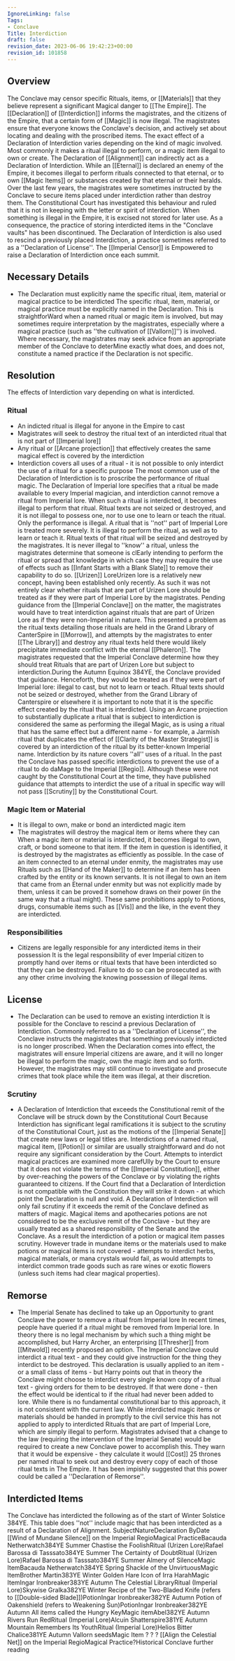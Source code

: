 ```yaml
---
IgnoreLinking: false
Tags:
- Conclave
Title: Interdiction
draft: false
revision_date: 2023-06-06 19:42:23+00:00
revision_id: 101858
---
```


## Overview
The Conclave may censor specific Rituals, items, or [[Materials]] that they believe represent a significant Magical danger to [[The Empire]]. The [[Declaration]] of [[Interdiction]] informs the magistrates, and the citizens of the Empire, that a certain form of [[Magic]] is now illegal. The magistrates ensure that everyone knows the Conclave's decision, and actively set about locating and dealing with the proscribed items. The exact effect of a Declaration of Interdiction varies depending on the kind of magic involved. Most commonly it makes a ritual illegal to perform, or a magic item illegal to own or create.
The Declaration of [[Alignment]] can indirectly act as a Declaration of Interdiction. While an [[Eternal]] is declared an enemy of the Empire, it becomes illegal to perform rituals connected to that eternal, or to own [[Magic Items]] or substances created by that eternal or their heralds.
Over the last few years, the magistrates were sometimes instructed by the Conclave to secure items placed under interdiction rather than destroy them. The Constitutional Court has investigated this behaviour and ruled that it is not in keeping with the letter or spirit of interdiction. When something is illegal in the Empire, it is excised not stored for later use. As a consequence, the practice of storing interdicted items in the "Conclave vaults" has been discontinued.
The Declaration of Interdiction is also used to rescind a previously placed Interdiction, a practice sometimes referred to as a ''Declaration of License''.
The [[Imperial Censor]] is Empowered to raise a Declaration of Interdiction once each summit.
## Necessary Details
* The Declaration must explicitly name the specific ritual, item, material or magical practice to be interdicted
The specific ritual, item, material, or magical practice must be explicitly named in the Declaration. This is straightforWard when a named ritual or magic item is involved, but may sometimes require interpretation by the magistrates, especially where a magical practice (such as ''the cultivation of [[Vallorn]]'') is involved. Where necessary, the magistrates may seek advice from an appropriate member of the Conclave to deterMine exactly what does, and does not, constitute a named practice if the Declaration is not specific.
## Resolution
The effects of Interdiction vary depending on what is interdicted.
### Ritual
* An indicted ritual is illegal for anyone in the Empire to cast
* Magistrates will seek to destroy the ritual text of an interdicted ritual that is not part of [[Imperial lore]]
* Any ritual or [[Arcane projection]] that effectively creates the same magical effect is covered by the interdiction
* Interdiction covers all uses of a ritual - it is not possible to only interdict the use of a ritual for a specific purpose
The most common use of the Declaration of Interdiction is to proscribe the performance of ritual magic. The Declaration of Imperial lore specifies that a ritual be made available to every Imperial magician, and interdiction cannot remove a ritual from Imperial lore. When such a ritual is interdicted, it becomes illegal to perform that ritual. Ritual texts are not seized or destroyed, and it is not illegal to possess one, nor to use one to learn or teach the ritual. Only the performance is illegal.
A ritual that is ''not'' part of Imperial Lore is treated more severely. It is illegal to perform the ritual, as well as to learn or teach it. Ritual texts of that ritual will be seized and destroyed by the magistrates. It is never illegal to ''know'' a ritual, unless the magistrates determine that someone is clEarly intending to perform the ritual or spread that knowledge in which case they may require the use of effects such as [[Infant Starts with a Blank Slate]] to remove their capability to do so.
[[Urizen]] LoreUrizen lore is a relatively new concept, having been established only recently. As such it was not entirely clear whether rituals that are part of Urizen Lore should be treated as if they were part of Imperial Lore by the magistrates. Pending guidance from the [[Imperial Conclave]] on the matter, the magistrates would have to treat interdiction against rituals that are part of Urizen Lore as if they were non-Imperial in nature. This presented a problem as the ritual texts detailing those rituals are held in the Grand Library of CanterSpire in [[Morrow]], and attempts by the magistrates to enter [[The Library]] and destroy any ritual texts held there would likely precipitate immediate conflict with the eternal [[Phaleron]]. The magistrates requested that the Imperial Conclave determine how they should treat Rituals that are part of Urizen Lore but subject to interdiction.During the Autumn Equinox 384YE, the Conclave provided that guidance. Henceforth, they would be treated as if they were part of Imperial lore: illegal to cast, but not to learn or teach. Ritual texts should not be seized or destroyed, whether from the Grand Library of Canterspire or elsewhere
it is important to note that it is the specific effect created by the ritual that is interdicted. Using an Arcane projection to substantially duplicate a ritual that is subject to interdiction is considered the same as performing the illegal Magic, as is using a ritual that has the same effect but a different name - for example, a Jarmish ritual that duplicates the effect of [[Clarity of the Master Strategist]] is covered by an interdiction of the ritual by its better-known Imperial name.
Interdiction by its nature covers ''all'' uses of a ritual. In the past the Conclave has passed specific interdictions to prevent the use of a ritual to do daMage to the Imperial [[Regio]]. Although these were not caught by the Constitutional Court at the time, they have published guidance that attempts to interdict the use of a ritual in specific way will not pass [[Scrutiny]] by the Constitutional Court.
### Magic Item or Material
* It is illegal to own, make or bond an interdicted magic item
* The magistrates will destroy the magical item or items where they can
When a magic item or material is interdicted, it becomes illegal to own, craft, or bond someone to that item. If the item in question is identified, it is destroyed by the magistrates as efficiently as possible. In the case of an item connected to an eternal under enmity, the magistrates may use Rituals such as [[Hand of the Maker]] to determine if an item has been crafted by the entity or its known servants. It is not illegal to own an item that came from an Eternal under enmity but was not explicitly made by them, unless it can be proved it somehow draws on their power (in the same way that a ritual might).
These same prohibitions apply to Potions, drugs, consumable items such as [[Vis]] and the like, in the event they are interdicted.
### Responsibilities
* Citizens are legally responsible for any interdicted items in their possession
It is the legal responsibility of ever Imperial citizen to promptly hand over items or ritual texts that have been interdicted so that they can be destroyed. Failure to do so can be prosecuted as with any other crime involving the knowing possession of illegal items.
## License
* The Declaration can be used to remove an existing interdiction
It is possible for the Conclave to rescind a previous Declaration of Interdiction. Commonly referred to as a ''Declaration of License'', the Conclave instructs the magistrates that something previously interdicted is no longer proscribed. When the Declaration comes into effect, the magistrates will ensure Imperial citizens are aware, and it will no longer be illegal to perform the magic, own the magic item and so forth. However, the magistrates may still continue to investigate and prosecute crimes that took place while the item was illegal, at their discretion.
### Scrutiny
* A Declaration of Interdiction that exceeds the Constitutional remit of the Conclave will be struck down by the Constitutional Court
Because Interdiction has significant legal ramifications it is subject to the scrutiny of the Constitutional Court, just as the motions of the [[Imperial Senate]] that create new laws or legal titles are. Interdictions of a named ritual, magical item, [[Potion]] or similar are usually straightforward and do not require any significant consideration by the Court. Attempts to interdict magical practices are examined more carefUlly by the Court to ensure that it does not violate the terms of the [[Imperial Constitution]], either by over-reaching the powers of the Conclave or by violating the rights guaranteed to citizens. If the Court find that a Declaration of Interdiction is not compatible with the Constitution they will strike it down - at which point the Declaration is null and void.
A Declaration of Interdiction will only fail scrutiny if it exceeds the remit of the Conclave defined as matters of magic. Magical items and apothecaries potions are not considered to be the exclusive remit of the Conclave - but they are usually treated as a shared responsibility of the Senate and the Conclave. As a result the interdiction of a potion or magical item passes scrutiny. However trade in mundane items or the materials used to make potions or magical items is not covered - attempts to interdict herbs, magical materials, or mana crystals would fail, as would attempts to interdict common trade goods such as rare wines or exotic flowers (unless such items had clear magical properties).
## Remorse
* The Imperial Senate has declined to take up an Opportunity to grant Conclave the power to remove a ritual from Imperial lore
In recent times, people have queried if a ritual might be removed from Imperial lore. In theory there is no legal mechanism by which such a thing might be accomplished, but Harry Archer, an enterprising [[Thresher]] from [[Mitwold]] recently proposed an option. The Imperial Conclave could interdict a ritual text - and they could give instruction for the thing they interdict to be destroyed. This declaration is usually applied to an item - or a small class of items - but Harry points out that in theory the Conclave might choose to interdict every single known copy of a ritual text - giving orders for them to be destroyed. If that were done - then the effect would be identical to if the ritual had never been added to lore.
While there is no fundamental constitutional bar to this approach, it is not consistent with the current law. While interdicted magic items or materials should be handed in promptly to the civil service this has not applied to apply to interdicted Rituals that are part of Imperial Lore, which are simply illegal to perform. Magistrates advised that a change to the law (requiring the intervention of the Imperial Senate) would be required to create a new Conclave power to accomplish this. They warn that it would be expensive - they calculate it would [[Cost]] 25 thrones per named ritual to seek out and destroy every copy of each of those ritual texts in The Empire. It has been impishly suggested that this power could be called a ''Declaration of Remorse''.
## Interdicted Items
The Conclave has interdicted the following as of the start of Winter Solstice 384YE. This table does ''not'' include magic that has been interdicted as a result of a Declaration of Alignment.
SubjectNatureDeclaration ByDate
[[Wind of Mundane Silence]] on the Imperial RegioMagical PracticeBacauda Netherwatch384YE Summer
 Chastise the FoolishRitual (Urizen Lore)Rafael Barossa di Tasssato384YE Summer
The Certainty of DoubtRitual (Urizen Lore)Rafael Barossa di Tasssato384YE Summer
Almery of SilenceMagic ItemBacauda Netherwatch384YE Spring
Shackle of the UnvirtuousMagic ItemBrother Martin383YE Winter
Golden Hare Icon of Irra HarahMagic ItemIngar Ironbreaker383YE Autumn
The Celestial LibraryRitual (Imperial Lore)Skywise Gralka382YE Winter
Recipe of the Two-Bladed Knife (refers to [[Double-sided Blade]])PotionIngar Ironbreaker382YE Autumn
Potion of Oakenshield (refers to Weakening Sun)PotionIngar Ironbreaker382YE Autumn
All items called the Hungry KeyMagic itemAbel382YE Autumn
Rivers Run RedRitual (Imperial Lore)Alcuin Shatterspire381YE Autumn
Mountain Remembers Its YouthRitual (Imperial Lore)Helios Bitter Chalice381YE Autumn
Vallorn seedsMagic Item ? ?  ?
[[Align the Celestial Net]] on the Imperial RegioMagical Practice?Historical
Conclave further reading